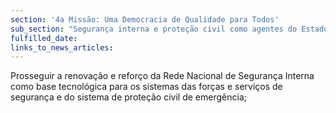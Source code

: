 ```yaml
---
section: '4a Missão: Uma Democracia de Qualidade para Todos'
sub_section: "Segurança interna e proteção civil como agentes do Estado de Direito"
fulfilled_date:
links_to_news_articles:
---
```


Prosseguir a renovação e reforço da Rede Nacional de Segurança Interna como base tecnológica para os sistemas das forças e serviços de segurança e do sistema de proteção civil de emergência;